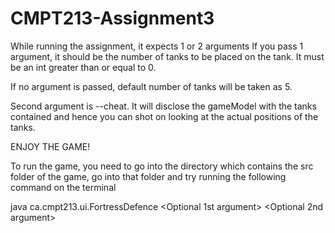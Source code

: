 # CMPT213-Assignment3
While running the assignment, it expects 1 or 2 arguments
If you pass 1 argument, it should be the number of tanks to be placed on the tank.
It must be an int greater than or equal to 0.

If no argument is passed, default number of tanks will be taken as 5.

Second argument is --cheat. 
It will disclose the gameModel with the tanks contained and hence you can shot on looking at the actual positions of the tanks.

ENJOY THE GAME!

To run the game, you need to go into the directory which contains the src folder of the game, go into that folder and try running the following command on the terminal

java ca.cmpt213.ui.FortressDefence <Optional 1st argument> <Optional 2nd argument>
